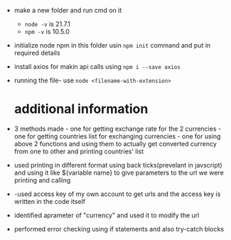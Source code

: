 - make a new folder and run cmd on it
    - `node -v` is 21.7.1
    - `npm -v` is 10.5.0
- initialize node npm in this folder usin `npm init` command and put in required details
- install axios for makin api calls using `npm i --save axios`
- running the file- use `node <filename-with-extension>`

  # additional information
- 3 methods made
      - one for getting exchange rate for the 2 currencies
      - one for getting countries list for exchanging currencies
      - one for using above 2 functions and using them to actually get converted currency from one to other and printing countries' list
- used printing in different format using back ticks(prevelant in javscript) and using it like ${variable name} to give parameters to the url we were printing and calling
- -used access key of my own account to get urls and the access key is written in the code itself
- identified aprameter of "currency" and used it to modify the url
- performed error checking using if statements and also try-catch blocks
